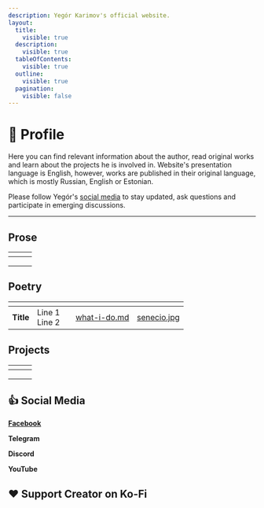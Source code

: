 ```yaml
---
description: Yegór Karimov's official website.
layout:
  title:
    visible: true
  description:
    visible: true
  tableOfContents:
    visible: true
  outline:
    visible: true
  pagination:
    visible: false
---
```


# 👋 Profile

Here you can find relevant information about the author, read original works and learn about the projects he is involved in. Website's presentation language is English, however, works are published in their original language, which is mostly Russian, English or Estonian.

Please follow Yegór's [social media](./#social-media) to stay updated, ask questions and participate in emerging discussions.

***

## Prose

<table data-view="cards"><thead><tr><th></th><th></th><th></th></tr></thead><tbody><tr><td></td><td></td><td></td></tr><tr><td></td><td></td><td></td></tr><tr><td></td><td></td><td></td></tr></tbody></table>

## Poetry

<table data-view="cards"><thead><tr><th></th><th></th><th></th><th data-hidden data-card-target data-type="content-ref"></th><th data-hidden data-card-cover data-type="files"></th></tr></thead><tbody><tr><td><strong>Title</strong></td><td>Line 1<br>Line 2<br></td><td></td><td><a href="overview/what-i-do.md">what-i-do.md</a></td><td><a href=".gitbook/assets/senecio.jpg">senecio.jpg</a></td></tr></tbody></table>

## Projects

<table data-view="cards"><thead><tr><th></th><th></th><th></th></tr></thead><tbody><tr><td></td><td></td><td></td></tr><tr><td></td><td></td><td></td></tr><tr><td></td><td></td><td></td></tr></tbody></table>

## :thumbsup: Social Media

[**Facebook**](https://www.facebook.com/yegor.karimov.3) &#x20;

**Telegram**

**Discord**

**YouTube**

## :heart: Support Creator on Ko-Fi
